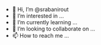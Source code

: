 - 👋 Hi, I’m @srabanirout
- 👀 I’m interested in ...
- 🌱 I’m currently learning ...
- 💞️ I’m looking to collaborate on ...
- 📫 How to reach me ...

<!---
srabanirout/srabanirout is a ✨ special ✨ repository because its `README.md` (this file) appears on your GitHub profile.
You can click the Preview link to take a look at your changes.
--->
